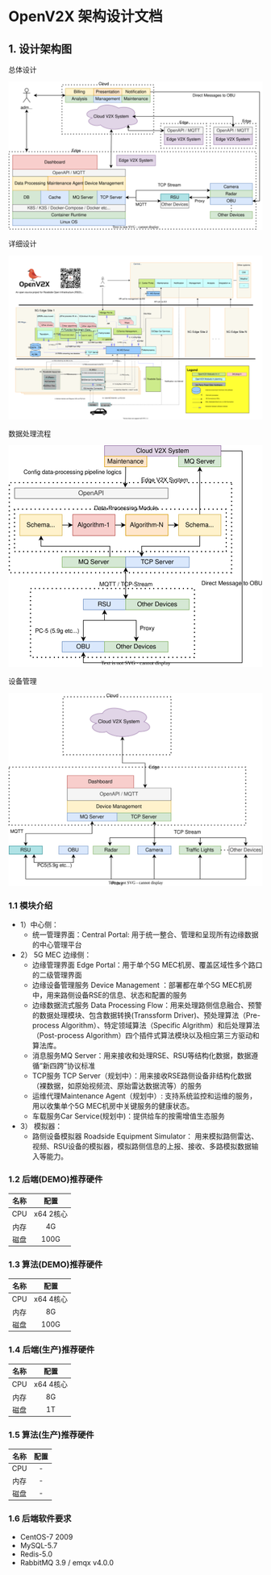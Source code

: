 # OpenV2X 架构设计文档

## 1. 设计架构图

总体设计

![](images/v2x-arch.svg)

详细设计

![](images/v2x-arch-details.svg)

数据处理流程

![](images/data-processing-arch.svg)

设备管理

![](images/v2x-device-management-arch.svg)

### 1.1 模块介绍

- 1）中心侧：
  - 统一管理界面：Central Portal: 用于统一整合、管理和呈现所有边缘数据的中心管理平台
- 2） 5G MEC 边缘侧：
  - 边缘管理界面 Edge Portal：用于单个5G MEC机房、覆盖区域性多个路口的二级管理界面
  - 边缘设备管理服务 Device Management ：部署都在单个5G MEC机房中，用来路侧设备RSE的信息、状态和配置的服务
  - 边缘数据流式服务 Data Processing Flow：用来处理路侧信息融合、预警的数据处理模块、包含数据转换(Transsform Driver)、预处理算法（Pre-process
    Algorithm）、特定领域算法（Specific Algrithm）和后处理算法（Post-process Algorithm）四个插件式算法模块以及相应第三方驱动和算法库。
  - 消息服务MQ Server：用来接收和处理RSE、RSU等结构化数据，数据遵循“新四跨”协议标准
  - TCP服务 TCP Server（规划中）：用来接收RSE路侧设备非结构化数据（裸数据，如原始视频流、原始雷达数据流等）的服务
  - 运维代理Maintenance Agent（规划中）: 支持系统监控和运维的服务，用以收集单个5G MEC机房中关键服务的健康状态。
  - 车载服务Car Service(规划中)：提供给车的按需增值生态服务
- 3） 模拟器：
  - 路侧设备模拟器 Roadside Equipment Simulator： 用来模拟路侧雷达、视频、RSU设备的模拟器，模拟路侧信息的上报、接收、多路模拟数据输入等能力。

### 1.2 后端(DEMO)推荐硬件

| 名称  |   配置    |
| :-: | :-----: |
| CPU | x64 2核心 |
| 内存  |   4G    |
| 磁盘  |  100G   |

### 1.3 算法(DEMO)推荐硬件

| 名称  |   配置    |
| :-: | :-----: |
| CPU | x64 4核心 |
| 内存  |   8G    |
| 磁盘  |  100G   |

### 1.4 后端(生产)推荐硬件

| 名称  |   配置    |
| :-: | :-----: |
| CPU | x64 4核心 |
| 内存  |   8G    |
| 磁盘  |   1T    |

### 1.5 算法(生产)推荐硬件

| 名称  | 配置  |
| :-: | :-: |
| CPU |  -  |
| 内存  |  -  |
| 磁盘  |  -  |

### 1.6 后端软件要求

- CentOS-7 2009
- MySQL-5.7
- Redis-5.0
- RabbitMQ 3.9 / emqx v4.0.0
